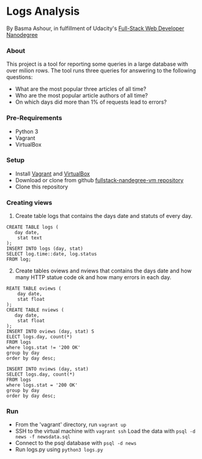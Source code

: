 # Logs Analysis 

By Basma Ashour, in fulfillment of Udacity's [Full-Stack Web Developer Nanodegree](https://www.udacity.com/course/nd004)

### About

This project is a tool for reporting some queries in a large database with over milion rows.
The tool runs three queries for answering to the following questions:
- What are the most popular three articles of all time?
- Who are the most popular article authors of all time?
- On which days did more than 1% of requests lead to errors?

### Pre-Requirements

- Python 3
- Vagrant
- VirtualBox

### Setup 

- Install [Vagrant](https://www.vagrantup.com/) and [VirtualBox](https://www.virtualbox.org/)<br>
- Download or clone from github [fullstack-nandegree-vm repository](https://github.com/udacity/fullstack-nanodegree-vm)</br>
- Clone this repository

### Creating views

1. Create table logs that contains the days date and statuts of every day.
```
CREATE TABLE logs (
   day date,
    stat text
);
INSERT INTO logs (day, stat) 
SELECT log.time::date, log.status 
FROM log;
```
2. Create tables oviews and nviews that contains the days date and how many HTTP statue code ok and how many errors in each day.
```
REATE TABLE oviews (
    day date,
    stat float
);
CREATE TABLE nviews (
   day date,
    stat float
);
INSERT INTO oviews (day, stat) S
ELECT logs.day, count(*) 
FROM logs 
where logs.stat != '200 OK' 
group by day 
order by day desc;

INSERT INTO nviews (day, stat) 
SELECT logs.day, count(*) 
FROM logs 
where logs.stat = '200 OK' 
group by day 
order by day desc;
```
 
  
### Run

- From the 'vagrant' directory, run ```vagrant up```
- SSH to the virtual machine with ```vagrant ssh``` Load the data with ``` psql -d news -f newsdata.sql ```
- Connect to the psql database with ```psql -d news```
- Run logs.py using ``` python3 logs.py ```
  ```
